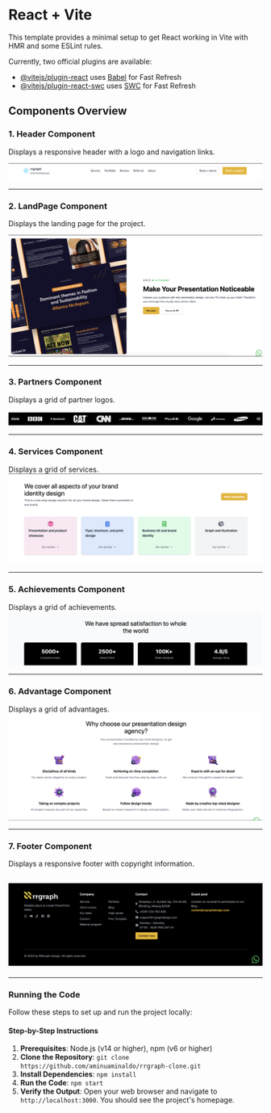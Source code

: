 # React + Vite

This template provides a minimal setup to get React working in Vite with HMR and some ESLint rules.

Currently, two official plugins are available:

- [@vitejs/plugin-react](https://github.com/vitejs/vite-plugin-react/blob/main/packages/plugin-react/README.md) uses [Babel](https://babeljs.io/) for Fast Refresh
- [@vitejs/plugin-react-swc](https://github.com/vitejs/vite-plugin-react-swc) uses [SWC](https://swc.rs/) for Fast Refresh

## Components Overview

### 1. **Header Component**

Displays a responsive header with a logo and navigation links.

![Header Screenshot](./src/assets/Header.png)

---

### 2. **LandPage Component**

Displays the landing page for the project.

![LandPage Screenshot](./src/assets/Landpage.png)

---

### 3. **Partners Component**

Displays a grid of partner logos.

![Partners Screenshot](./src/assets/Partners.png)

---

### 4. **Services Component**

Displays a grid of services.
![Services Screenshot](./src/assets/Services.png)

---

### 5. **Achievements Component**

Displays a grid of achievements.
![Achievements Screenshot](./src/assets/Achievements.png)

---

### 6. **Advantage Component**

Displays a grid of advantages.
![Advantage Screenshot](./src/assets/Advantages.png)

---

### 7. **Footer Component**

Displays a responsive footer with copyright information.

## ![Footer Screenshot](./src/assets/Footer.png)

---

<!-- ## Project Walkthrough

[![Watch the walkthrough](./public/screenshots/video-thumbnail.png)](./public/walkthrough.mp4)

Click the link to view the short video walkthrough showing all components in action.

--- -->

### Running the Code

Follow these steps to set up and run the project locally:

#### Step-by-Step Instructions

1. **Prerequisites**: Node.js (v14 or higher), npm (v6 or higher)
2. **Clone the Repository**: `git clone https://github.com/aminuaminaldo/rrgraph-clone.git`
3. **Install Dependencies**: `npm install`
4. **Run the Code**: `npm start`
5. **Verify the Output**: Open your web browser and navigate to `http://localhost:3000`. You should see the project's homepage.
